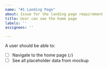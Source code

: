 ```yaml
---
name: "#1 Landing Page"
about: Issue for the landing page requirement
title: User can see the home page
labels: ''
assignees: ''

---
```


A user should be able to:

- [ ] Navigate to the home page (`/`)
- [ ] See all placeholder data from mockup

